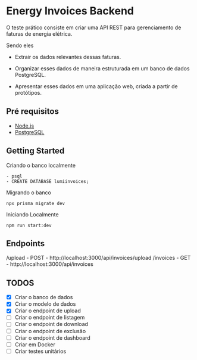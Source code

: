 #  Energy Invoices Backend

O teste prático consiste em criar uma API REST para gerenciamento de faturas de energia elétrica.
  
Sendo eles

- Extrair os dados relevantes dessas faturas.

- Organizar esses dados de maneira estruturada em um banco de dados PostgreSQL.

- Apresentar esses dados em uma aplicação web, criada a partir de protótipos.


## Pré requisitos
- [Node.js](https://nodejs.org/en/download)
- [PostgreSQL](https://www.postgresql.org/download/)

##  Getting Started

Criando o banco localmente
```
- psql
- CREATE DATABASE lumiinvoices;
```
Migrando o banco
```
npx prisma migrate dev
```
Iniciando Localmente
```
npm run start:dev
```
##  Endpoints
/upload - POST - http://localhost:3000/api/invoices/upload
/invoices - GET - http://localhost:3000/api/invoices

## TODOS

- [x] Criar o banco de dados
- [x] Criar o modelo de dados
- [x] Criar o endpoint de upload
- [ ] Criar o endpoint de listagem
- [ ] Criar o endpoint de download
- [ ] Criar o endpoint de exclusão
- [ ] Criar o endpoint de dashboard
- [ ] Criar em Docker
- [ ] Criar testes unitários
